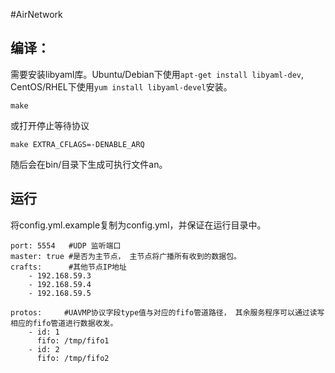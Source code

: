 #AirNetwork

## 编译：
需要安装libyaml库。Ubuntu/Debian下使用`apt-get install libyaml-dev`, CentOS/RHEL下使用`yum install libyaml-devel`安装。
```
make
```
或打开停止等待协议
```
make EXTRA_CFLAGS=-DENABLE_ARQ
```
随后会在bin/目录下生成可执行文件an。

## 运行
将config.yml.example复制为config.yml，并保证在运行目录中。
```
port: 5554   #UDP 监听端口
master: true #是否为主节点， 主节点将广播所有收到的数据包。
crafts:      #其他节点IP地址
    - 192.168.59.3   
    - 192.168.59.4
    - 192.168.59.5

protos:     #UAVMP协议字段type值与对应的fifo管道路径， 其余服务程序可以通过读写相应的fifo管道进行数据收发。
    - id: 1
      fifo: /tmp/fifo1
    - id: 2
      fifo: /tmp/fifo2
```

